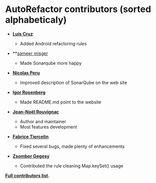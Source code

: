 AutoRefactor contributors (sorted alphabeticaly)
================================================

* **[Luís Cruz](https://github.com/luiscruz)**

  * Added Android refactoring rules

* **[sameer misger](https://github.com/misgersameer)

  * Made Sonarqube more happy

* **[Nicolas Peru](https://github.com/benzonico)**

  * Improved description of SonarQube on the web site

* **[Igor Rosenberg](https://github.com/igorrosenberg)**

  * Made README.md point to the website

* **[Jean-Noël Rouvignac](https://github.com/JnRouvignac)**

  * Author and maintainer
  * Most features development

* **[Fabrice Tiercelin](https://github.com/Fabrice-TIERCELIN)**

  * Fixed several bugs, made plenty of enhancements

* **[Zsombor Gegesy](https://github.com/gzsombor)**

  * Contributed the rule cleaning Map.keySet() usage

**[Full contributors list](https://github.com/JnRouvignac/AutoRefactor/contributors).**

